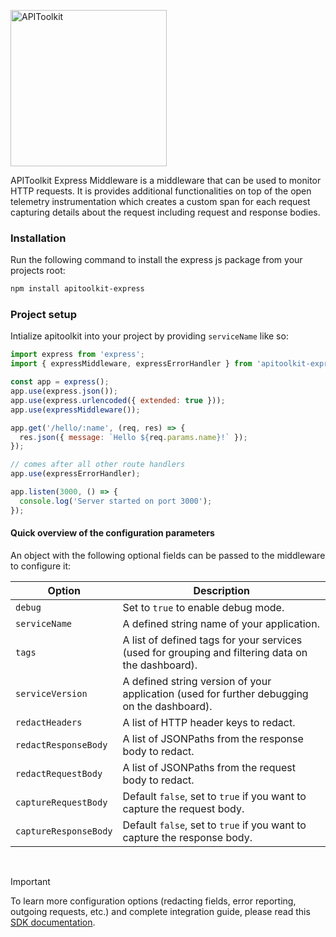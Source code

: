 <p>
<img src="https://apitoolkit.io/assets/img/logo-full.svg" alt="APIToolkit" width="250px" />
</p>

APIToolkit Express Middleware is a middleware that can be used to monitor HTTP requests. It is provides additional functionalities on top of the open telemetry instrumentation which creates a custom span for each request capturing details about the request including request and response bodies.

### Installation

Run the following command to install the express js package from your projects root:

```sh
npm install apitoolkit-express

```

### Project setup

Intialize apitoolkit into your project by providing `serviceName` like so:

```js
import express from 'express';
import { expressMiddleware, expressErrorHandler } from 'apitoolkit-express';

const app = express();
app.use(express.json());
app.use(express.urlencoded({ extended: true }));
app.use(expressMiddleware());

app.get('/hello/:name', (req, res) => {
  res.json({ message: `Hello ${req.params.name}!` });
});

// comes after all other route handlers
app.use(expressErrorHandler);

app.listen(3000, () => {
  console.log('Server started on port 3000');
});
```

#### Quick overview of the configuration parameters

An object with the following optional fields can be passed to the middleware to configure it:

| Option               | Description                                                                                   |
|----------------------|-----------------------------------------------------------------------------------------------|
| `debug`              | Set to `true` to enable debug mode.                                                           |
| `serviceName`        | A defined string name of your application.                                                    |
| `tags`               | A list of defined tags for your services (used for grouping and filtering data on the dashboard). |
| `serviceVersion`     | A defined string version of your application (used for further debugging on the dashboard).   |
| `redactHeaders`      | A list of HTTP header keys to redact.                                                         |
| `redactResponseBody` | A list of JSONPaths from the response body to redact.                                         |
| `redactRequestBody`  | A list of JSONPaths from the request body to redact.                                          |
| `captureRequestBody` | Default `false`, set to `true` if you want to capture the request body.                       |
| `captureResponseBody`| Default `false`, set to `true` if you want to capture the response body.                      |

<br />

> [!IMPORTANT]
>
> To learn more configuration options (redacting fields, error reporting, outgoing requests, etc.) and complete integration guide, please read this [SDK documentation](https://apitoolkit.io/docs/sdks/nodejs/expressjs/utm_campaign=devrel&utm_medium=github&utm_source=sdks_readme).
